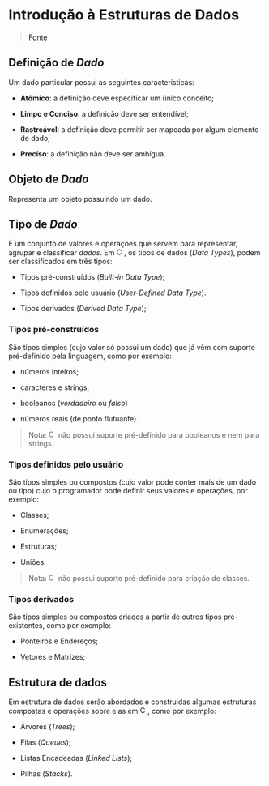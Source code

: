 # Introdução à Estruturas de Dados

> [Fonte](https://www.tutorialspoint.com/data_structures_algorithms/data_structures_basics.htm)

## Definição de _Dado_

Um dado particular possui as seguintes características:

- **Atômico**: a definição deve especificar um único conceito;

- **Limpo e Conciso**: a definição deve ser entendível;

- **Rastreável**: a definição deve permitir ser mapeada por algum elemento de dado;

- **Precíso**: a definição não deve ser ambígua.

## Objeto de _Dado_

Representa um objeto possuindo um dado.

## Tipo de _Dado_

É um conjunto de valores e operações que servem para representar, agrupar e classificar _dados_.
Em <img alt="C" src="https://raw.github.com/newtmagalhaes/Aprendendo-Linguagens/master/images/logos/c.svg?sanitize=true" width="15">, os tipos de dados (_Data Types_), podem ser classificados em três tipos:

- Tipos pré-construídos (_Built-in Data Type_);

- Tipos definidos pelo usuário (_User-Defined Data Type_).

- Tipos derivados (_Derived Data Type_);

### Tipos pré-construídos

São tipos simples (cujo valor só possui um dado) que já vêm com suporte pré-definido pela linguagem, como por exemplo:

- números inteiros;

- caracteres e strings;

- booleanos (_verdadeiro_ ou _falso_)

- números reais (de ponto flutuante).

> Nota: <img alt="C" src="https://raw.github.com/newtmagalhaes/Aprendendo-Linguagens/master/images/logos/c.svg?sanitize=true" width="15"> não possui suporte pré-definido para booleanos e nem para strings.

### Tipos definidos pelo usuário

São tipos simples ou compostos (cujo valor pode conter mais de um dado ou tipo) cujo o programador pode definir seus valores e operações, por exemplo:

- Classes;

- Enumerações;

- Estruturas;

- Uniões.

> Nota: <img alt="C" src="https://raw.github.com/newtmagalhaes/Aprendendo-Linguagens/master/images/logos/c.svg?sanitize=true" width="15"> não possui suporte pré-definido para criação de classes.

### Tipos derivados

São tipos simples ou compostos criados a partir de outros tipos pré-existentes, como por exemplo:

- Ponteiros e Endereços;

- Vetores e Matrizes;

## Estrutura de dados

Em estrutura de dados serão abordados e construidas algumas estruturas compostas e operações sobre elas em <img alt="C" src="https://raw.github.com/newtmagalhaes/Aprendendo-Linguagens/master/images/logos/c.svg?sanitize=true" width="15">, como por exemplo:

- Árvores (_Trees_);

- Filas (_Queues_);

- Listas Encadeadas (_Linked Lists_);

- Pilhas (_Stacks_).
